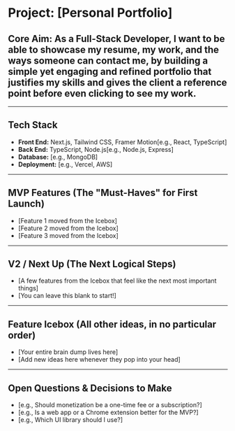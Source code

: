 # Project: [Personal Portfolio]

## Core Aim: As a Full-Stack Developer, I want to be able to showcase my resume, my work, and the ways someone can contact me,  by building a simple yet engaging and refined portfolio that justifies my skills and gives the client a reference point before even clicking to see my work.

---

## Tech Stack
* **Front End:** Next.js, Tailwind CSS, Framer Motion[e.g., React, TypeScript]
* **Back End:** TypeScript, Node.js[e.g., Node.js, Express]
* **Database:** [e.g., MongoDB]
* **Deployment:** [e.g., Vercel, AWS]

---

## MVP Features (The "Must-Haves" for First Launch)
* [Feature 1 moved from the Icebox]
* [Feature 2 moved from the Icebox]
* [Feature 3 moved from the Icebox]

---

## V2 / Next Up (The Next Logical Steps)
* [A few features from the Icebox that feel like the next most important things]
* [You can leave this blank to start!]

---

## Feature Icebox (All other ideas, in no particular order)
* [Your entire brain dump lives here]
* [Add new ideas here whenever they pop into your head]

---

## Open Questions & Decisions to Make
* [e.g., Should monetization be a one-time fee or a subscription?]
* [e.g., Is a web app or a Chrome extension better for the MVP?]
* [e.g., Which UI library should I use?]


